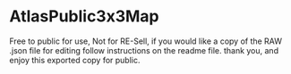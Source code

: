 # AtlasPublic3x3Map
Free to public for use, Not for RE-Sell, if you would like a copy of the RAW .json file for editing follow instructions on the readme file. thank you, and enjoy this exported copy for public.
